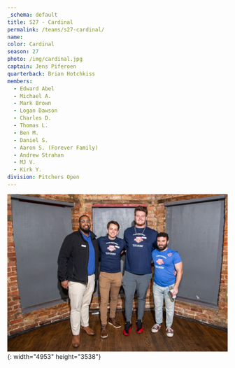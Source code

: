 ```yaml
---
_schema: default
title: S27 - Cardinal
permalink: /teams/s27-cardinal/
name:
color: Cardinal
season: 27
photo: /img/cardinal.jpg
captain: Jens Piferoen
quarterback: Brian Hotchkiss
members:
  - Edward Abel
  - Michael A.
  - Mark Brown
  - Logan Dawson
  - Charles D.
  - Thomas L.
  - Ben M.
  - Daniel S.
  - Aaron S. (Forever Family)
  - Andrew Strahan
  - MJ V.
  - Kirk Y.
division: Pitchers Open
---
```

![](/img/da2-7066.jpg){: width="4953" height="3538"}